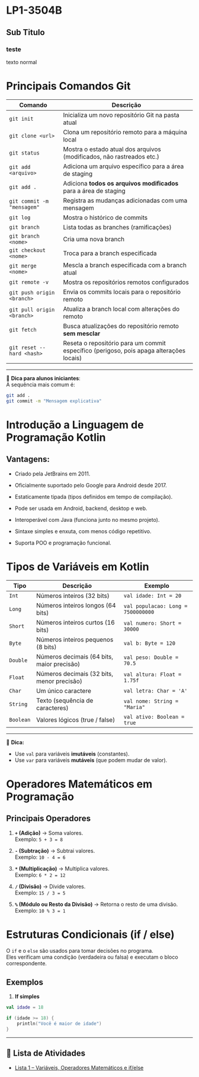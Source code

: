 # LP1-3504B
## Sub Titulo
### teste
texto normal

# Principais Comandos Git

| Comando | Descrição |
|---------|-----------|
| `git init` | Inicializa um novo repositório Git na pasta atual |
| `git clone <url>` | Clona um repositório remoto para a máquina local |
| `git status` | Mostra o estado atual dos arquivos (modificados, não rastreados etc.) |
| `git add <arquivo>` | Adiciona um arquivo específico para a área de staging |
| `git add .` | Adiciona **todos os arquivos modificados** para a área de staging |
| `git commit -m "mensagem"` | Registra as mudanças adicionadas com uma mensagem |
| `git log` | Mostra o histórico de commits |
| `git branch` | Lista todas as branches (ramificações) |
| `git branch <nome>` | Cria uma nova branch |
| `git checkout <nome>` | Troca para a branch especificada |
| `git merge <nome>` | Mescla a branch especificada com a branch atual |
| `git remote -v` | Mostra os repositórios remotos configurados |
| `git push origin <branch>` | Envia os commits locais para o repositório remoto |
| `git pull origin <branch>` | Atualiza a branch local com alterações do remoto |
| `git fetch` | Busca atualizações do repositório remoto **sem mesclar** |
| `git reset --hard <hash>` | Reseta o repositório para um commit específico (perigoso, pois apaga alterações locais) |

---

📌 **Dica para alunos iniciantes**:  
A sequência mais comum é:  
```bash
git add .
git commit -m "Mensagem explicativa"
```


# Introdução a Linguagem de Programação Kotlin

## Vantagens:
- Criado pela JetBrains em 2011.

- Oficialmente suportado pelo Google para Android desde 2017.

- Estaticamente tipada (tipos definidos em tempo de compilação).

- Pode ser usada em Android, backend, desktop e web.

- Interoperável com Java (funciona junto no mesmo projeto).

- Sintaxe simples e enxuta, com menos código repetitivo.

- Suporta POO e programação funcional.


# Tipos de Variáveis em Kotlin

| Tipo       | Descrição | Exemplo |
|------------|-----------|---------|
| `Int`      | Números inteiros (32 bits) | `val idade: Int = 20` |
| `Long`     | Números inteiros longos (64 bits) | `val populacao: Long = 7500000000` |
| `Short`    | Números inteiros curtos (16 bits) | `val numero: Short = 30000` |
| `Byte`     | Números inteiros pequenos (8 bits) | `val b: Byte = 120` |
| `Double`   | Números decimais (64 bits, maior precisão) | `val peso: Double = 70.5` |
| `Float`    | Números decimais (32 bits, menor precisão) | `val altura: Float = 1.75f` |
| `Char`     | Um único caractere | `val letra: Char = 'A'` |
| `String`   | Texto (sequência de caracteres) | `val nome: String = "Maria"` |
| `Boolean`  | Valores lógicos (true / false) | `val ativo: Boolean = true` |

---

📌 **Dica:**  
- Use `val` para variáveis **imutáveis** (constantes).  
- Use `var` para variáveis **mutáveis** (que podem mudar de valor).  

# Operadores Matemáticos em Programação

## Principais Operadores

1. **`+` (Adição)** → Soma valores.  
   Exemplo: `5 + 3 = 8`

2. **`-` (Subtração)** → Subtrai valores.  
   Exemplo: `10 - 4 = 6`

3. **`*` (Multiplicação)** → Multiplica valores.  
   Exemplo: `6 * 2 = 12`

4. **`/` (Divisão)** → Divide valores.  
   Exemplo: `15 / 3 = 5`

5. **`%` (Módulo ou Resto da Divisão)** → Retorna o resto de uma divisão.  
   Exemplo: `10 % 3 = 1`


# Estruturas Condicionais (if / else)

O `if` e o `else` são usados para tomar decisões no programa.  
Eles verificam uma condição (verdadeira ou falsa) e executam o bloco correspondente.

## Exemplos

1. **If simples**  
```kotlin
val idade = 18

if (idade >= 18) {
    println("Você é maior de idade")
}
```
---

## 📂 Lista de Atividades
- [Lista 1 – Variáveis, Operadores Matemáticos e if/else](https://docs.google.com/document/d/1pfy5TH6OVX3XXufT9q3VN0aSqXCmTJGxGbD22tK6Ixw/edit?usp=sharing)
